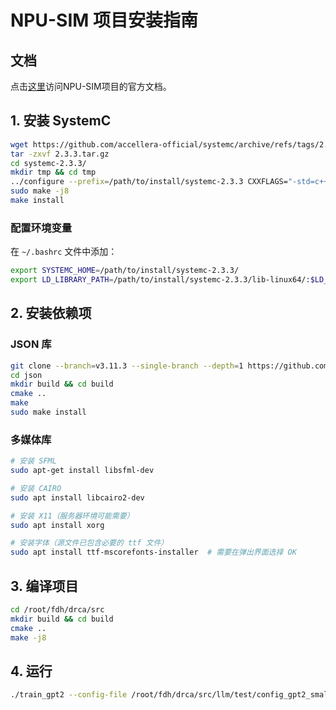 # NPU-SIM 项目安装指南

## 文档

点击[这里](https://npu-sim.readthedocs.io/zh-cn/latest/)访问NPU-SIM项目的官方文档。
## 1. 安装 SystemC

```bash
wget https://github.com/accellera-official/systemc/archive/refs/tags/2.3.3.tar.gz
tar -zxvf 2.3.3.tar.gz
cd systemc-2.3.3/
mkdir tmp && cd tmp
../configure --prefix=/path/to/install/systemc-2.3.3 CXXFLAGS="-std=c++17"
sudo make -j8
make install
```

### 配置环境变量
在 `~/.bashrc` 文件中添加：
```bash
export SYSTEMC_HOME=/path/to/install/systemc-2.3.3/
export LD_LIBRARY_PATH=/path/to/install/systemc-2.3.3/lib-linux64/:$LD_LIBRARY_PATH
```

## 2. 安装依赖项

### JSON 库
```bash
git clone --branch=v3.11.3 --single-branch --depth=1 https://github.com/nlohmann/json.git
cd json
mkdir build && cd build
cmake ..
make
sudo make install
```

### 多媒体库
```bash
# 安装 SFML
sudo apt-get install libsfml-dev

# 安装 CAIRO
sudo apt install libcairo2-dev

# 安装 X11（服务器环境可能需要）
sudo apt install xorg

# 安装字体（源文件已包含必要的 ttf 文件）
sudo apt install ttf-mscorefonts-installer  # 需要在弹出界面选择 OK
```

## 3. 编译项目
```bash
cd /root/fdh/drca/src
mkdir build && cd build
cmake ..
make -j8
```

## 4. 运行
```bash
./train_gpt2 --config-file /root/fdh/drca/src/llm/test/config_gpt2_small_tp_24_new.json --use-dramsys true
```



